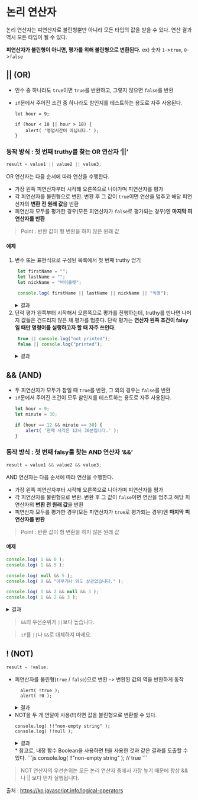 # 논리 연산자
논리 연산자는 피연산자로 불린형뿐만 아니라 모든 타입의 값을 받을 수 있다.
연산 결과 역시 모든 타입이 될 수 있다.

**피연산자가 불린형이 아니면, 평가를 위해 불린형으로 변환된다.**
ex) 숫자 `1`->`true`, `0`->`false`

## || (OR)
* 인수 중 하나라도 `true`이면 `true`를 반환하고, 그렇지 않으면 `false`를 반환

* `if`문에서 주어진 조건 중 하나라도 참인지를 테스트하는 용도로 자주 사용된다.
    ```
    let hour = 9;

    if (hour < 10 || hour > 18) {
        alert( '영업시간이 아닙니다.' );
    }
    ```
### 동작 방식 : 첫 번째 truthy를 찾는 OR 연산자 ‘||’
```js
result = value1 || value2 || value3;
```
OR 연산자는 다음 순서에 따라 연산을 수행한다.
* 가장 왼쪽 피연산자부터 시작해 오른쪽으로 나아가며 피연산자를 평가
* 각 피연산자를 불린형으로 변환. 변환 후 그 값이 `true`이면 연산을 멈추고 해당 피연산자의 **변환 전 원래 값**을 반환
* 피연산자 모두를 평가한 경우(모든 피연산자가 `false`로 평가되는 경우)엔 **마지막 피연산자를 반환**

> Point : 반환 값이 형 변환을 하지 않은 원래 값

#### 예제
1. 변수 또는 표현식으로 구성된 목록에서 첫 번째 truthy 얻기
   ```js
    let firstName = "";
    let lastName = "";
    let nickName = "바이올렛";

    console.log( firstName || lastName || nickName || "익명");
   ```
   <details>
    <summary>결과</summary>
    "바이올렛"
   </details>
2. 단락 평가
   왼쪽부터 시작해서 오른쪽으로 평가를 진행하는데, truthy를 만나면 나머지 값들은 건드리지 않은 채 평가를 멈춘다.
   단락 평가는 **연산자 왼쪽 조건이 falsy일 때만 명령어를 실행하고자 할 때 자주 쓰인다**.
   ```js
    true || console.log("not printed");
    false || console.log("printed");
   ```
   <details>
    <summary>결과</summary>
    "printed"
   </details>

## && (AND)
* 두 피연산자가 모두가 참일 때 `true`를 반환, 그 외의 경우는 `false`를 반환
* `if`문에서 주어진 조건이 모두 참인지를 테스트하는 용도로 자주 사용된다.
    ```js
    let hour = 9;
    let minute = 30;

    if (hour == 12 && minute == 30) {
        alert( '현재 시각은 12시 30분입니다.' );
    }
    ```

### 동작 방식 : 첫 번째 falsy를 찾는 AND 연산자 ‘&&’
```js
result = value1 && value2 && value3;
```
AND 연산자는 다음 순서에 따라 연산을 수행한다.
* 가장 왼쪽 피연산자부터 시작해 오른쪽으로 나아가며 피연산자를 평가
* 각 피연산자를 불린형으로 변환. 변환 후 그 값이 `false`이면 연산을 멈추고 해당 피연산자의 **변환 전 원래 값**을 반환
* 피연산자 모두를 평가한 경우(모든 피연산자가 `true`로 평가되는 경우)엔 **마지막 피연산자를 반환**

> Point : 반환 값이 형 변환을 하지 않은 원래 값

#### 예제
```js
console.log( 1 && 0 );
console.log( 1 && 5 );

console.log( null && 5 );
console.log( 0 && "아무거나 와도 상관없습니다." );

console.log( 1 && 2 && null && 3 );
console.log( 1 && 2 && 3 );
```
<details>
    <summary>결과</summary>
    0<br>
    5<br>
    null<br>
    0<br>
    null<br>
    3
</details>

> `&&`의 우선순위가 `||`보다 높습니다.

> `if`를 `||`나 `&&`로 대체하지 마세요.

## ! (NOT)
```js
result = !value;
```
* 피연산자를 불린형(`true` / `false`)으로 변환 -> 변환된 값의 역을 반환하게 동작
  ```
    alert( !true );
    alert( !0 );
  ```
  <details>
    <summary>결과</summary>
    false<br>
    true
  </details>
* NOT을 두 개 연달아 사용(!!)하면 값을 불린형으로 변환할 수 있다.
  ```
  console.log( !!"non-empty string" );
  console.log( !!null );
  ```
  <details>
    <summary>결과</summary>
    true<br>
    false
  </details>
  * 참고로, 내장 함수 Boolean을 사용하면 !!을 사용한 것과 같은 결과를 도출할 수 있다.
    ```js
        console.log( !!"non-empty string" ); // true
    ```

> NOT 연산자의 우선순위는 모든 논리 연산자 중에서 가장 높기 때문에 항상 &&나 || 보다 먼저 실행됩니다.

출처 : https://ko.javascript.info/logical-operators
